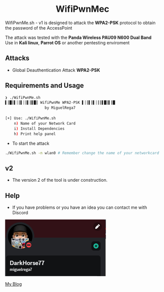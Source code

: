 <p align="center">
  <h1 align="center">WifiPwnMec</h1>
</p>

WifiPwnMe.sh - v1 is designed to attack the **WPA2-PSK** protocol to obtain the password of the AccessPoint

The attack was tested with the **Panda Wireless PAU09 N600 Dual Band** 
Use in **Kali linux**, **Parrot OS** or another pentesting enviroment

## Attacks

- Global Deauthentication Attack **WPA2-PSK**

## Requirements and Usage

```bash
❯ ./WifiPwnMe.sh
▌║█║▌│║▌│║▌║▌█║ WifiPwnMe WPA2-PSK ▌│║▌║▌│║║▌█║▌║█
                  by MiguelRega7             

[+] Use: ./WifiPwnMe.sh
	n) Name of your Network Card
	i) Install Dependencies
	h) Print help panel
```

- To start the attack

```bash
./WifiPwnMe.sh -n wlan0 # Remember change the name of your networkcard
```

## v2

- The version 2 of the tool is under construction.

## Help 

- If you have problems or you have an idea you can contact me with Discord

![](contact.png)

[My Blog](https://mikerega7.github.io)
